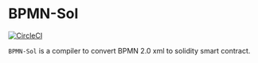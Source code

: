# BPMN-Sol
[![CircleCI](https://circleci.com/gh/signavio/BPMN-Sol/tree/master.svg?style=svg&circle-token=ef21a374de1b68ab12004774d76abcb3512868f3)](https://circleci.com/gh/signavio/BPMN-Sol/tree/master)

`BPMN-Sol` is a compiler to convert BPMN 2.0 xml to solidity smart contract.
